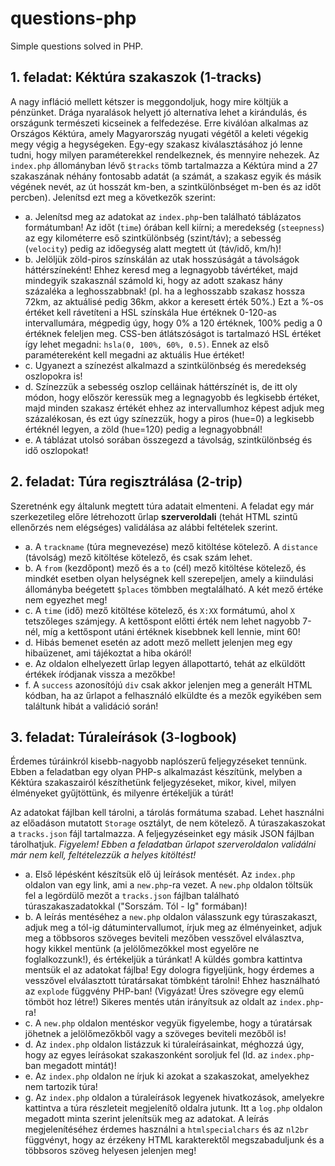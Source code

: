 # questions-php
Simple questions solved in PHP.

<h2>1. feladat: Kéktúra szakaszok (1-tracks)</h2>
<p>A nagy infláció mellett kétszer is meggondoljuk, hogy mire költjük a pénzünket. Drága nyaralások helyett jó alternatíva lehet a kirándulás, és országunk természeti kicseinek a felfedezése. Erre kiválóan alkalmas az Országos Kéktúra, amely Magyarország nyugati végétől a keleti végekig megy végig a hegységeken. Egy-egy szakasz kiválasztásához jó lenne tudni, hogy milyen paraméterekkel rendelkeznek, és mennyire nehezek. Az <code>index.php</code> állományban lévő <code>$tracks</code> tömb tartalmazza a Kéktúra mind a 27 szakaszának néhány fontosabb adatát (a számát, a szakasz egyik és másik végének nevét, az út hosszát km-ben, a szintkülönbséget m-ben és az időt percben). Jelenítsd ezt meg a következők szerint:</p>
<ul>
<li>a. Jelenítsd meg az adatokat az <code>index.php</code>-ben található táblázatos formátumban! Az időt (<code>time</code>) órában kell kiírni; a meredekség (<code>steepness</code>) az egy kilométerre eső szintkülönbség (szint/táv); a sebesség (<code>velocity</code>) pedig az időegység alatt megtett út (táv/idő, km/h)!</li>
<li>b. Jelöljük zöld-piros színskálán az utak hosszúságát a távolságok háttérszíneként! Ehhez keresd meg a legnagyobb távértéket, majd mindegyik szakasznál számold ki, hogy az adott szakasz hány százaléka a leghosszabbnak! (pl. ha a leghosszabb szakasz hossza 72km, az aktuálisé pedig 36km, akkor a keresett érték 50%.) Ezt a %-os értéket kell rávetíteni a HSL színskála Hue értéknek 0-120-as intervallumára, mégpedig úgy, hogy 0% a 120 értéknek, 100% pedig a 0 értéknek feleljen meg. CSS-ben átlátszóságot is tartalmazó HSL értéket így lehet megadni: <code>hsla(0, 100%, 60%, 0.5)</code>. Ennek az első paramétereként kell megadni az aktuális Hue értéket!</li>
<li>c. Ugyanezt a színezést alkalmazd a szintkülönbség és meredekség oszlopokra is!</li>
<li>d. Színezzük a sebesség oszlop celláinak háttérszínét is, de itt oly módon, hogy először keressük meg a legnagyobb és legkisebb értéket, majd minden szakasz értékét ehhez az intervallumhoz képest adjuk meg százalékosan, és ezt úgy színezzük, hogy a piros (hue=0) a legkisebb értéknél legyen, a zöld (hue=120) pedig a legnagyobbnál!</li>
<li>e. A táblázat utolsó sorában összegezd a távolság, szintkülönbség és idő oszlopokat!</li>
</ul>

<h2>2. feladat: Túra regisztrálása (2-trip)</h2>
<p>Szeretnénk egy általunk megtett túra adatait elmenteni. A feladat egy már szerkezetileg előre létrehozott űrlap <strong>szerveroldali</strong> (tehát HTML szintű ellenőrzés nem elégséges) validálása az alábbi feltételek szerint.</p>
<ul>
<li>a.  A <code>trackname</code> (túra megnevezése) mező kitöltése kötelező. A <code>distance</code> (távolság) mező kitöltése kötelező, és csak szám lehet.</li>
<li>b.  A <code>from</code> (kezdőpont) mező és a <code>to</code> (cél) mező kitöltése kötelező, és mindkét esetben olyan helységnek kell szerepeljen, amely a kiindulási állományba beégetett <code>$places</code> tömbben megtalálható. A két mező értéke nem egyezhet meg!</li>
<li>c.  A <code>time</code> (idő) mező kitöltése kötelező, és <code>X:XX</code> formátumú, ahol <code>X</code> tetszőleges számjegy. A kettőspont előtti érték nem lehet nagyobb 7-nél, míg a kettőspont utáni értéknek kisebbnek kell lennie, mint 60!</li>
<li>d.  Hibás bemenet esetén az adott mező mellett jelenjen meg egy hibaüzenet, ami tájékoztat a hiba okáról!</li>
<li>e.  Az oldalon elhelyezett űrlap legyen állapottartó, tehát az elküldött értékek íródjanak vissza a mezőkbe!</li>
<li>f.  A <code>success</code> azonosítójú <code>div</code> csak akkor jelenjen meg a generált HTML kódban, ha az űrlapot a felhasználó elküldte és a mezők egyikében sem találtunk hibát a validáció során!</li>
</ul>

<h2>3. feladat: Túraleírások (3-logbook)</h2>
<p>Érdemes túráinkról kisebb-nagyobb naplószerű feljegyzéseket tennünk. Ebben a feladatban egy olyan PHP-s alkalmazást készítünk, melyben a Kéktúra szakaszairól készíthetünk feljegyzéseket, mikor, kivel, milyen élményeket gyűjtöttünk, és milyenre értékeljük a túrát!</p>
<p>Az adatokat fájlban kell tárolni, a tárolás formátuma szabad. Lehet használni az előadáson mutatott <code>Storage</code> osztályt, de nem kötelező. A túraszakaszokat a <code>tracks.json</code> fájl tartalmazza. A feljegyzéseinket egy másik JSON fájlban tárolhatjuk. <em>Figyelem! Ebben a feladatban űrlapot szerveroldalon validálni már nem kell, feltételezzük a helyes kitöltést!</em></p>
<ul>
<li>a.  Első lépésként készítsük elő új leírások mentését. Az <code>index.php</code> oldalon van egy link, ami a <code>new.php</code>-ra vezet. A <code>new.php</code> oldalon töltsük fel a legördülő mezőt a <code>tracks.json</code> fájlban található túraszakaszadatokkal ("Sorszám. Tól - Ig" formában)!</li>
<li>b.  A leírás mentéséhez a <code>new.php</code> oldalon válasszunk egy túraszakaszt, adjuk meg a tól-ig dátumintervallumot, írjuk meg az élményeinket, adjuk meg a többsoros szöveges beviteli mezőben vesszővel elválasztva, hogy kikkel mentünk (a jelölőmezőkkel most egyelőre ne foglalkozzunk!), és értékeljük a túránkat! A küldés gombra kattintva mentsük el az adatokat fájlba! Egy dologra figyeljünk, hogy érdemes a vesszővel elválasztott túratársakat tömbként tárolni! Ehhez használható az <code>explode</code> függvény PHP-ban! (Vigyázat! Üres szövegre egy elemű tömböt hoz létre!) Sikeres mentés után irányítsuk az oldalt az <code>index.php</code>-ra!</li>
<li>c.  A <code>new.php</code> oldalon mentéskor vegyük figyelembe, hogy a túratársak jöhetnek a jelölőmezőkből vagy a szöveges beviteli mezőből is!</li>
<li>d.  Az <code>index.php</code> oldalon listázzuk ki túraleírásainkat, méghozzá úgy, hogy az egyes leírásokat szakaszonként soroljuk fel (ld. az <code>index.php</code>-ban megadott mintát)!</li>
<li>e.  Az <code>index.php</code> oldalon ne írjuk ki azokat a szakaszokat, amelyekhez nem tartozik túra!</li>
<li>g.  Az <code>index.php</code> oldalon a túraleírások legyenek hivatkozások, amelyekre kattintva a túra részleteit megjelenítő oldalra jutunk. Itt a <code>log.php</code> oldalon megadott minta szerint jelenítsük meg az adatokat. A leírás megjelenítéséhez érdemes használni a <code>htmlspecialchars</code> és az <code>nl2br</code> függvényt, hogy az érzékeny HTML karakterektől megszabaduljunk és a többsoros szöveg helyesen jelenjen meg!</li>

